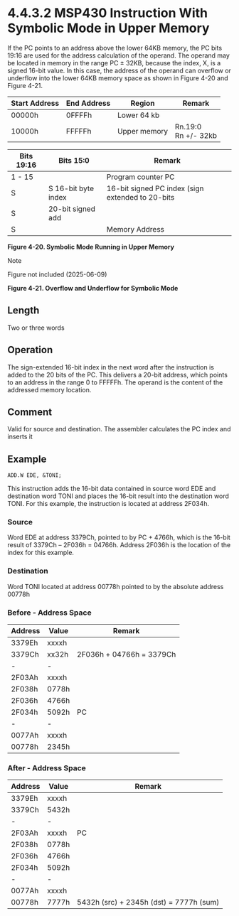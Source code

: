 # 4.4.3.2 MSP430 Instruction With Symbolic Mode in Upper Memory

If the PC points to an address above the lower 64KB memory, the PC bits 19:16 are used for the address calculation of the operand. The operand may be located in memory in the range PC ± 32KB, because the index, X, is a signed 16-bit value. In this case, the address of the operand can overflow or underflow into the lower 64KB memory space as shown in Figure 4-20 and Figure 4-21.

<a id="figure-4-20"></a>

| Start Address | End Address | Region       | Remark                 |
| ------------- | ----------- | ------------ | ---------------------- |
| 00000h        | 0FFFFh      | Lower 64 kb  |                        |
| 10000h        | FFFFFh      | Upper memory | Rn.19:0<br>Rn +/- 32kb |

| Bits 19:16 | Bits 15:0           | Remark                                           |
| ---------- | ------------------- | ------------------------------------------------ |
| 1 - 15     |                     | Program counter PC                               |
| S          | S 16-bit byte index | 16-bit signed PC index (sign extended to 20-bits |
| S          | 20-bit signed add   |                                                  |
| S          |                     | Memory Address                                   |

**Figure 4-20. Symbolic Mode Running in Upper Memory**

<a id="figure-4-21"></a>

> [!NOTE]
> Figure not included (2025-06-09)

**Figure 4-21. Overflow and Underflow for Symbolic Mode**

## Length

Two or three words

## Operation

The sign-extended 16-bit index in the next word after the instruction is added to the 20 bits of the PC. This delivers a 20-bit address, which points to an address in the range 0 to FFFFFh. The operand is the content of the addressed memory location.

## Comment

Valid for source and destination. The assembler calculates the PC index and inserts it

## Example

`ADD.W EDE, &TONI;`

This instruction adds the 16-bit data contained in source word EDE and destination word TONI and places the 16-bit result into the destination word TONI. For this example, the instruction is located at address 2F034h.

### Source

Word EDE at address 3379Ch, pointed to by PC + 4766h, which is the 16-bit result of 3379Ch – 2F036h = 04766h. Address 2F036h is the location of the index for this example.

### Destination

Word TONI located at address 00778h pointed to by the absolute address 00778h

### Before - Address Space

| Address | Value | Remark                   |
| ------- | ----- | ------------------------ |
| 3379Eh  | xxxxh |                          |
| 3379Ch  | xx32h | 2F036h + 04766h = 3379Ch |
| -       | -     |                          |
| 2F03Ah  | xxxxh |                          |
| 2F038h  | 0778h |                          |
| 2F036h  | 4766h |                          |
| 2F034h  | 5092h | PC                       |
| -       | -     |                          |
| 0077Ah  | xxxxh |                          |
| 00778h  | 2345h |                          |

### After - Address Space

| Address | Value | Remark                                  |
| ------- | ----- | --------------------------------------- |
| 3379Eh  | xxxxh |                                         |
| 3379Ch  | 5432h |                                         |
| -       | -     |                                         |
| 2F03Ah  | xxxxh | PC                                      |
| 2F038h  | 0778h |                                         |
| 2F036h  | 4766h |                                         |
| 2F034h  | 5092h |                                         |
| -       | -     |                                         |
| 0077Ah  | xxxxh |                                         |
| 00778h  | 7777h | 5432h (src) + 2345h (dst) = 7777h (sum) |
